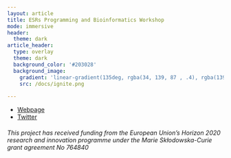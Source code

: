 ```yaml
---
layout: article
title: ESRs Programming and Bioinformatics Workshop 
mode: immersive
header:
  theme: dark
article_header:
  type: overlay
  theme: dark
  background_color: '#203028'
  background_image:
    gradient: 'linear-gradient(135deg, rgba(34, 139, 87 , .4), rgba(139, 34, 139, .4))'
    src: /docs/ignite.png
    
---
```


- [Webpage](http://www.itn-ignite.eu/)
- [Twitter](https://twitter.com/itn_ignite)

###### This project has received funding from the European Union’s Horizon 2020 research and innovation programme under the Marie Skłodowska-Curie grant agreement No 764840
